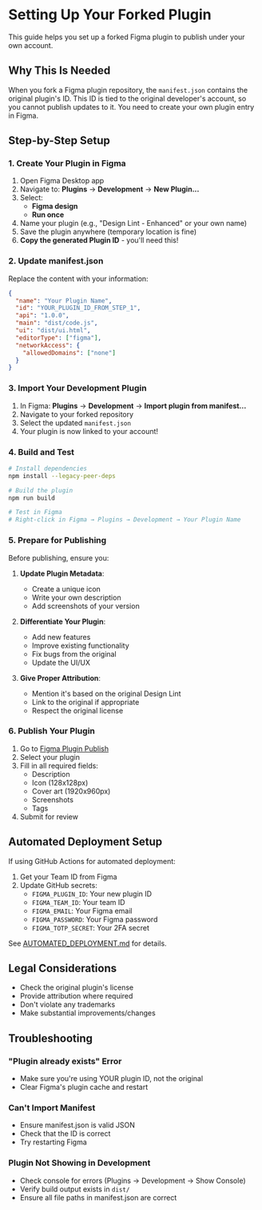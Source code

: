 # Setting Up Your Forked Plugin

This guide helps you set up a forked Figma plugin to publish under your own account.

## Why This Is Needed

When you fork a Figma plugin repository, the `manifest.json` contains the original plugin's ID. This ID is tied to the original developer's account, so you cannot publish updates to it. You need to create your own plugin entry in Figma.

## Step-by-Step Setup

### 1. Create Your Plugin in Figma

1. Open Figma Desktop app
2. Navigate to: **Plugins** → **Development** → **New Plugin...**
3. Select:
   - **Figma design**
   - **Run once**
4. Name your plugin (e.g., "Design Lint - Enhanced" or your own name)
5. Save the plugin anywhere (temporary location is fine)
6. **Copy the generated Plugin ID** - you'll need this!

### 2. Update manifest.json

Replace the content with your information:

```json
{
  "name": "Your Plugin Name",
  "id": "YOUR_PLUGIN_ID_FROM_STEP_1",
  "api": "1.0.0",
  "main": "dist/code.js",
  "ui": "dist/ui.html",
  "editorType": ["figma"],
  "networkAccess": {
    "allowedDomains": ["none"]
  }
}
```

### 3. Import Your Development Plugin

1. In Figma: **Plugins** → **Development** → **Import plugin from manifest...**
2. Navigate to your forked repository
3. Select the updated `manifest.json`
4. Your plugin is now linked to your account!

### 4. Build and Test

```bash
# Install dependencies
npm install --legacy-peer-deps

# Build the plugin
npm run build

# Test in Figma
# Right-click in Figma → Plugins → Development → Your Plugin Name
```

### 5. Prepare for Publishing

Before publishing, ensure you:

1. **Update Plugin Metadata**:
   - Create a unique icon
   - Write your own description
   - Add screenshots of your version

2. **Differentiate Your Plugin**:
   - Add new features
   - Improve existing functionality
   - Fix bugs from the original
   - Update the UI/UX

3. **Give Proper Attribution**:
   - Mention it's based on the original Design Lint
   - Link to the original if appropriate
   - Respect the original license

### 6. Publish Your Plugin

1. Go to [Figma Plugin Publish](https://www.figma.com/plugin-docs/publish-plugins/)
2. Select your plugin
3. Fill in all required fields:
   - Description
   - Icon (128x128px)
   - Cover art (1920x960px)
   - Screenshots
   - Tags
4. Submit for review

## Automated Deployment Setup

If using GitHub Actions for automated deployment:

1. Get your Team ID from Figma
2. Update GitHub secrets:
   - `FIGMA_PLUGIN_ID`: Your new plugin ID
   - `FIGMA_TEAM_ID`: Your team ID
   - `FIGMA_EMAIL`: Your Figma email
   - `FIGMA_PASSWORD`: Your Figma password
   - `FIGMA_TOTP_SECRET`: Your 2FA secret

See [AUTOMATED_DEPLOYMENT.md](./AUTOMATED_DEPLOYMENT.md) for details.

## Legal Considerations

- Check the original plugin's license
- Provide attribution where required
- Don't violate any trademarks
- Make substantial improvements/changes

## Troubleshooting

### "Plugin already exists" Error

- Make sure you're using YOUR plugin ID, not the original
- Clear Figma's plugin cache and restart

### Can't Import Manifest

- Ensure manifest.json is valid JSON
- Check that the ID is correct
- Try restarting Figma

### Plugin Not Showing in Development

- Check console for errors (Plugins → Development → Show Console)
- Verify build output exists in `dist/`
- Ensure all file paths in manifest.json are correct
